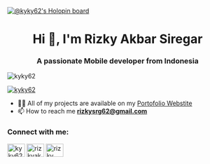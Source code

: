 [![@kyky62's Holopin board](https://holopin.io/api/user/board?user=kyky62)](https://holopin.io/@kyky62)
<h1 align="center">Hi 👋, I'm Rizky Akbar Siregar</h1>
<h3 align="center">A passionate Mobile developer from Indonesia</h3>

<p align="left"> <img src="https://komarev.com/ghpvc/?username=kyky62&label=Profile%20views&color=0e75b6&style=flat" alt="kyky62" /> </p>

<p align="left"> <a href="https://github.com/ryo-ma/github-profile-trophy"><img src="https://github-profile-trophy.vercel.app/?username=kyky62" alt="kyky62" /></a> </p>

- 👨‍💻 All of my projects are available on my [Portofolio Webstite](https://portofolio2022-9582f.web.app/#/) 
- 📫 How to reach me **rizkysrg62@gmail.com**

<h3 align="left">Connect with me:</h3>
<p align="left">
<a href="https://dev.to/kyky62" target="blank"><img align="center" src="https://raw.githubusercontent.com/rahuldkjain/github-profile-readme-generator/master/src/images/icons/Social/devto.svg" alt="kyky62" height="30" width="40" /></a>
<a href="https://instagram.com/rizkyakbarsrg__" target="blank"><img align="center" src="https://raw.githubusercontent.com/rahuldkjain/github-profile-readme-generator/master/src/images/icons/Social/instagram.svg" alt="rizkyakbarsrg__" height="30" width="40" /></a>
<a href="https://www.youtube.com/c/rizky akbar" target="blank"><img align="center" src="https://raw.githubusercontent.com/rahuldkjain/github-profile-readme-generator/master/src/images/icons/Social/youtube.svg" alt="rizky akbar" height="30" width="40" /></a>
</p>

<!--START_SECTION:waka-->
<!--END_SECTION:waka-->
